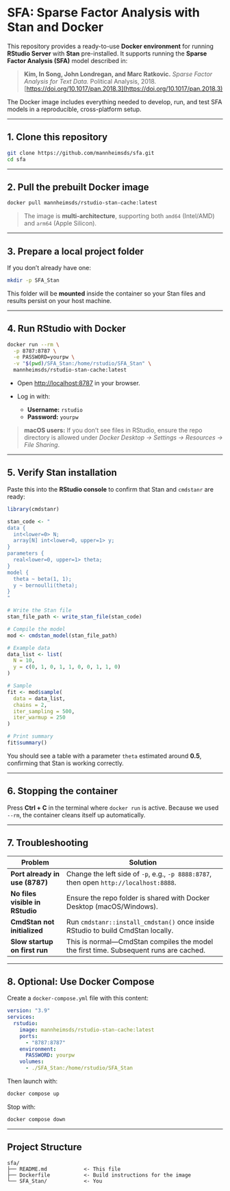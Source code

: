 # SFA: Sparse Factor Analysis with Stan and Docker

This repository provides a ready-to-use **Docker environment** for running **RStudio Server** with **Stan** pre-installed.
It supports running the **Sparse Factor Analysis (SFA)** model described in:

> **Kim, In Song, John Londregan, and Marc Ratkovic.**
> *Sparse Factor Analysis for Text Data.*
> Political Analysis, 2018. [https://doi.org/10.1017/pan.2018.3](https://doi.org/10.1017/pan.2018.3)

The Docker image includes everything needed to develop, run, and test SFA models in a reproducible, cross-platform setup.

---

## 1. Clone this repository

```bash
git clone https://github.com/mannheimsds/sfa.git
cd sfa
```

---

## 2. Pull the prebuilt Docker image

```bash
docker pull mannheimsds/rstudio-stan-cache:latest
```

> The image is **multi-architecture**, supporting both `amd64` (Intel/AMD) and `arm64` (Apple Silicon).

---

## 3. Prepare a local project folder

If you don’t already have one:

```bash
mkdir -p SFA_Stan
```

This folder will be **mounted** inside the container so your Stan files and results persist on your host machine.

---

## 4. Run RStudio with Docker

```bash
docker run --rm \
  -p 8787:8787 \
  -e PASSWORD=yourpw \
  -v "$(pwd)/SFA_Stan:/home/rstudio/SFA_Stan" \
  mannheimsds/rstudio-stan-cache:latest
```

* Open [http://localhost:8787](http://localhost:8787) in your browser.
* Log in with:

  * **Username:** `rstudio`
  * **Password:** `yourpw`

> **macOS users:** If you don’t see files in RStudio, ensure the repo directory is allowed under
> *Docker Desktop → Settings → Resources → File Sharing*.

---

## 5. Verify Stan installation

Paste this into the **RStudio console** to confirm that Stan and `cmdstanr` are ready:

```r
library(cmdstanr)

stan_code <- "
data {
  int<lower=0> N;
  array[N] int<lower=0, upper=1> y;
}
parameters {
  real<lower=0, upper=1> theta;
}
model {
  theta ~ beta(1, 1);
  y ~ bernoulli(theta);
}
"

# Write the Stan file
stan_file_path <- write_stan_file(stan_code)

# Compile the model
mod <- cmdstan_model(stan_file_path)

# Example data
data_list <- list(
  N = 10,
  y = c(0, 1, 0, 1, 1, 0, 0, 1, 1, 0)
)

# Sample
fit <- mod$sample(
  data = data_list,
  chains = 2,
  iter_sampling = 500,
  iter_warmup = 250
)

# Print summary
fit$summary()
```

You should see a table with a parameter `theta` estimated around **0.5**, confirming that Stan is working correctly.

---

## 6. Stopping the container

Press **Ctrl + C** in the terminal where `docker run` is active.
Because we used `--rm`, the container cleans itself up automatically.

---

## 7. Troubleshooting

| Problem                         | Solution                                                                               |
| ------------------------------- | -------------------------------------------------------------------------------------- |
| **Port already in use (8787)**  | Change the left side of `-p`, e.g., `-p 8888:8787`, then open `http://localhost:8888`. |
| **No files visible in RStudio** | Ensure the repo folder is shared with Docker Desktop (macOS/Windows).                  |
| **CmdStan not initialized**     | Run `cmdstanr::install_cmdstan()` once inside RStudio to build CmdStan locally.        |
| **Slow startup on first run**   | This is normal—CmdStan compiles the model the first time. Subsequent runs are cached.  |

---

## 8. Optional: Use Docker Compose

Create a `docker-compose.yml` file with this content:

```yaml
version: "3.9"
services:
  rstudio:
    image: mannheimsds/rstudio-stan-cache:latest
    ports:
      - "8787:8787"
    environment:
      PASSWORD: yourpw
    volumes:
      - ./SFA_Stan:/home/rstudio/SFA_Stan
```

Then launch with:

```bash
docker compose up
```

Stop with:

```bash
docker compose down
```

---

## Project Structure

```
sfa/
├── README.md            <- This file
├── Dockerfile           <- Build instructions for the image
└── SFA_Stan/            <- You
```
